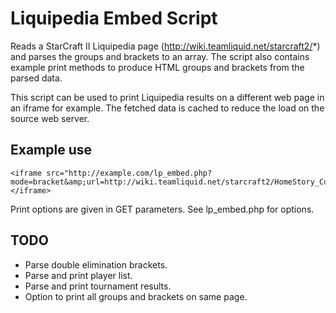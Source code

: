 # Liquipedia Embed Script

Reads a StarCraft II Liquipedia page (http://wiki.teamliquid.net/starcraft2/*) and parses the groups and brackets to an array. The script also contains example print methods to produce HTML groups and brackets from the parsed data.

This script can be used to print Liquipedia results on a different web page in an iframe for example. The fetched data is cached to reduce the load on the source web server.

## Example use

```
<iframe src="http://example.com/lp_embed.php?mode=bracket&amp;url=http://wiki.teamliquid.net/starcraft2/HomeStory_Cup/12"></iframe>
```
Print options are given in GET parameters. See lp_embed.php for options.

## TODO

* Parse double elimination brackets.
* Parse and print player list.
* Parse and print tournament results.
* Option to print all groups and brackets on same page.
